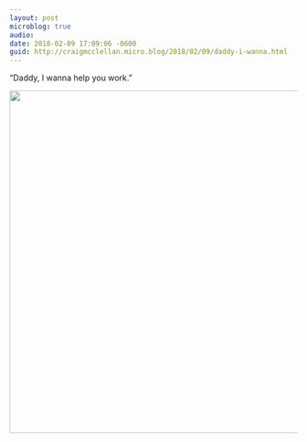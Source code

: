 ```yaml
---
layout: post
microblog: true
audio: 
date: 2018-02-09 17:09:06 -0600
guid: http://craigmcclellan.micro.blog/2018/02/09/daddy-i-wanna.html
---
```

“Daddy, I wanna help you work.”

<img src="http://craigmcclellan.com/uploads/2018/f8e5da2e82.jpg" width="599" height="600" />

